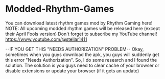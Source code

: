 # Modded-Rhythm-Games
You can download latest rhythm games mod by Rhythm Gaming here!
NOTE: All upcoming modded rhythm games will be released here (except their April Fools version)
Don't forget to subscribe my YouTube channel!
https://www.youtube.com/@stellar1411





--IF YOU GET THIS "NEEDS AUTHORIZATION" PROBLEM--
Okay, sometimes when you guys download the apk, you guys will suddenly get this error "Needs Authorization". So, I do some research and I found the solution. The solution is you guys need to clear cache of your browser or disable extensions or update your browser (if it gets an update)
